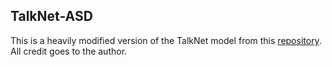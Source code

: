 ## TalkNet-ASD

This is a heavily modified version of the TalkNet model from this [repository](https://github.com/TaoRuijie/TalkNet-ASD). All credit goes to the author.